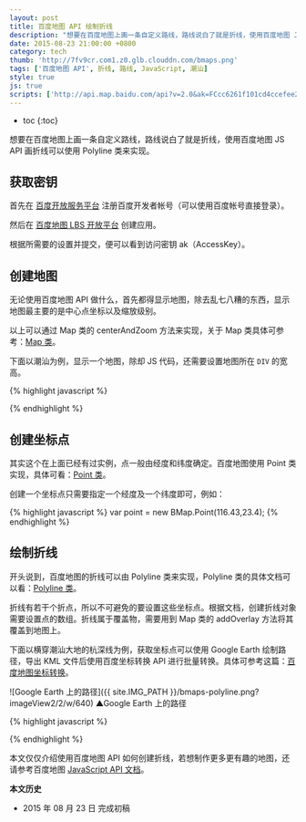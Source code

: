 ```yaml
---
layout: post
title: 百度地图 API 绘制折线
description: "想要在百度地图上画一条自定义路线，路线说白了就是折线，使用百度地图 JS API 画折线可以使用 Polyline 类来实现。"
date: 2015-08-23 21:00:00 +0800
category: tech
thumb: 'http://7fv9cr.com1.z0.glb.clouddn.com/bmaps.png'
tags: ['百度地图 API', 折线, 路线, JavaScript, 潮汕]
style: true
js: true
scripts: ['http://api.map.baidu.com/api?v=2.0&ak=FCcc6261f101cd4ccefee22113a609de']
---
```


* toc
{:toc}

想要在百度地图上画一条自定义路线，路线说白了就是折线，使用百度地图 JS API 画折线可以使用 Polyline 类来实现。

## 获取密钥

首先在 [百度开放服务平台](http://developer.baidu.com/) 注册百度开发者帐号（可以使用百度帐号直接登录）。

然后在 [百度地图 LBS 开放平台](http://lbsyun.baidu.com/apiconsole/key) 创建应用。

根据所需要的设置并提交，便可以看到访问密钥 ak（AccessKey）。

## 创建地图

无论使用百度地图 API 做什么，首先都得显示地图，除去乱七八糟的东西，显示地图最主要的是中心点坐标以及缩放级别。

以上可以通过 Map 类的 centerAndZoom 方法来实现，关于 Map 类具体可参考：[Map 类](http://developer.baidu.com/map/reference/index.php?title=Class:%E6%A0%B8%E5%BF%83%E7%B1%BB/Map)。

下面以潮汕为例，显示一个地图，除却 JS 代码，还需要设置地图所在 `DIV` 的宽高。

{% highlight javascript %}
<script type="text/javascript" src="http://api.map.baidu.com/api?v=2.0&ak=您的密钥"></script>
<div id="map"></div>
<script type="text/javascript">
var map = new BMap.Map("map");//创建地图实例
var point = new BMap.Point(116.43,23.4);//创建坐标点
map.centerAndZoom(point, 10);//设置中心坐标及默认缩放级别
</script>
{% endhighlight %}

<div id="map01" class="map"></div>

## 创建坐标点

其实这个在上面已经有过实例，点一般由经度和纬度确定。百度地图使用 Point 类实现，具体可看：[Point 类](http://developer.baidu.com/map/reference/index.php?title=Class:%E5%9F%BA%E7%A1%80%E7%B1%BB/Point)。

创建一个坐标点只需要指定一个经度及一个纬度即可，例如：

{% highlight javascript %}
var point = new BMap.Point(116.43,23.4);
{% endhighlight %}

## 绘制折线

开头说到，百度地图的折线可以由 Polyline 类来实现，Polyline 类的具体文档可以看：[Polyline 类](http://developer.baidu.com/map/reference/index.php?title=Class:%E8%A6%86%E7%9B%96%E7%89%A9%E7%B1%BB/Polyline)。

折线有若干个折点，所以不可避免的要设置这些坐标点。根据文档，创建折线对象需要设置点的数组。折线属于覆盖物，需要用到 Map 类的 addOverlay 方法将其覆盖到地图上。

下面以横穿潮汕大地的杭深线为例，获取坐标点可以使用 Google Earth 绘制路径，导出 KML 文件后使用百度坐标转换 API 进行批量转换。具体可参考这篇：[百度地图坐标转换](/bmaps-changeposition.html)。

![Google Earth 上的路径]({{ site.IMG_PATH }}/bmaps-polyline.png?imageView2/2/w/640)
▲Google Earth 上的路径

{% highlight javascript %}
<script type="text/javascript" src="http://api.map.baidu.com/api?v=2.0&ak=您的密钥"></script>
<div id="map"></div>
<script type="text/javascript">
var map = new BMap.Map("map");//创建地图实例
var point = new BMap.Point(116.43,23.43);//创建坐标点
var points = [ 
  new BMap.Point(117.270591,23.812975), 
  new BMap.Point(117.227819,23.814327), 
  new BMap.Point(117.171452,23.800036), 
  new BMap.Point(117.132368,23.791609), 
  new BMap.Point(117.076919,23.764658), 
  new BMap.Point(117.024827,23.754510), 
  new BMap.Point(116.981047,23.739533), 
  new BMap.Point(116.939091,23.717617), 
  new BMap.Point(116.900199,23.699399), 
  new BMap.Point(116.885031,23.689196), 
  new BMap.Point(116.874584,23.679668), 
  new BMap.Point(116.811841,23.626940), 
  new BMap.Point(116.759632,23.604713), 
  new BMap.Point(116.725061,23.587160), 
  new BMap.Point(116.651402,23.566650), 
  new BMap.Point(116.595323,23.545934), 
  new BMap.Point(116.565463,23.533553), 
  new BMap.Point(116.552337,23.519046), 
  new BMap.Point(116.544596,23.508704), 
  new BMap.Point(116.537630,23.464337), 
  new BMap.Point(116.528264,23.443634), 
  new BMap.Point(116.518571,23.425543), 
  new BMap.Point(116.502256,23.414608), 
  new BMap.Point(116.429954,23.388459), 
  new BMap.Point(116.388039,23.368854), 
  new BMap.Point(116.352537,23.347284), 
  new BMap.Point(116.281605,23.327247), 
  new BMap.Point(116.227800,23.293717), 
  new BMap.Point(116.214108,23.280499), 
  new BMap.Point(116.180527,23.247139), 
  new BMap.Point(116.107918,23.134458), 
  new BMap.Point(116.040802,23.102683), 
  new BMap.Point(116.005375,23.071510), 
  new BMap.Point(115.979189,23.052335), 
  new BMap.Point(115.874687,23.017842), 
  new BMap.Point(115.732058,22.949055), 
  new BMap.Point(115.650940,22.903134), 
  new BMap.Point(115.559445,22.859811), 
];//设置坐标数组
var polyline = new BMap.Polyline(points);//创建折线
map.centerAndZoom(point, 10);//设置中心坐标及默认缩放级别
map.addOverlay(polyline);//将折线覆盖到地图上
</script>
{% endhighlight %}

<div id="map02" class="map"></div>

本文仅仅介绍使用百度地图 API 如何创建折线，若想制作更多更有趣的地图，还请参考百度地图 [JavaScript API 文档](http://developer.baidu.com/map/index.php?title=jspopular)。

**本文历史**

* 2015 年 08 月 23 日 完成初稿
<!--<style>
    .map{max-width:640px;width:100%;height:384px}
    </style>-->
  <!--<script>
    var bmap1 = document.getElementById('map01');
    var bmap2 = document.getElementById('map02');
    var mapWidth = bmap1.offsetWidth;
    bmap1.style.height = mapWidth*2/3 + 'px';
    bmap2.style.height = mapWidth*2/3 + 'px';
    if (mapWidth < 500){
      var zoom = 9;
    } else {
      var zoom = 10;
    }
    var map01 = new BMap.Map("map01");
    var map02 = new BMap.Map("map02");
    var point = new BMap.Point(116.43,23.4);
    var points = [ 
    new BMap.Point(117.270588,23.812967), 
    new BMap.Point(117.227815,23.814331), 
    new BMap.Point(117.171450,23.800042), 
    new BMap.Point(117.150759,23.793515), 
    new BMap.Point(117.132366,23.791615), 
    new BMap.Point(117.076916,23.764662), 
    new BMap.Point(117.025117,23.754470), 
    new BMap.Point(116.977697,23.738077), 
    new BMap.Point(116.900202,23.699401), 
    new BMap.Point(116.885028,23.689195), 
    new BMap.Point(116.874584,23.679663), 
    new BMap.Point(116.819681,23.632414), 
    new BMap.Point(116.808133,23.624896), 
    new BMap.Point(116.759631,23.604708), 
    new BMap.Point(116.737952,23.593357), 
    new BMap.Point(116.725047,23.587241), 
    new BMap.Point(116.569681,23.536185), 
    new BMap.Point(116.528263,23.443635), 
    new BMap.Point(116.518568,23.425542), 
    new BMap.Point(116.502531,23.414523), 
    new BMap.Point(116.387604,23.369746), 
    new BMap.Point(116.352543,23.347282), 
    new BMap.Point(116.281609,23.327249), 
    new BMap.Point(116.227475,23.293805), 
    new BMap.Point(116.181042,23.246917), 
    new BMap.Point(116.109265,23.135226), 
    new BMap.Point(115.984812,23.055625), 
    new BMap.Point(115.855352,23.005498), 
    new BMap.Point(115.706745,22.938802), 
    ];
    var polyline = new BMap.Polyline(points);
    map01.centerAndZoom(point, zoom);
    map02.centerAndZoom(point, zoom);
    map02.addOverlay(polyline);   
  </script>-->

